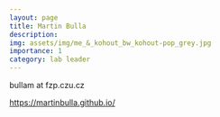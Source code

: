 ```yaml
---
layout: page
title: Martin Bulla
description:
img: assets/img/me_&_kohout_bw_kohout-pop_grey.jpg
importance: 1
category: lab leader
---
```


bullam at fzp.czu.cz

https://martinbulla.github.io/